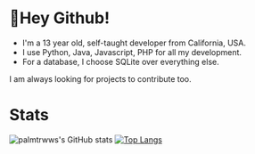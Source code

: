 # 👋Hey Github!

- I'm a 13 year old, self-taught developer from California, USA. 
- I use Python, Java, Javascript, PHP for all my development. 
- For a database, I choose SQLite over everything else.

I am always looking for projects to contribute too.

# Stats
![palmtrwws's GitHub stats](https://github-readme-stats.vercel.app/api?username=palmtrwwisadev&show_icons=true&theme=radical)
[![Top Langs](https://github-readme-stats.vercel.app/api/top-langs/?username=palmtrww&layout=compact&theme=radical)](https://github.com/anuraghazra/github-readme-stats)

